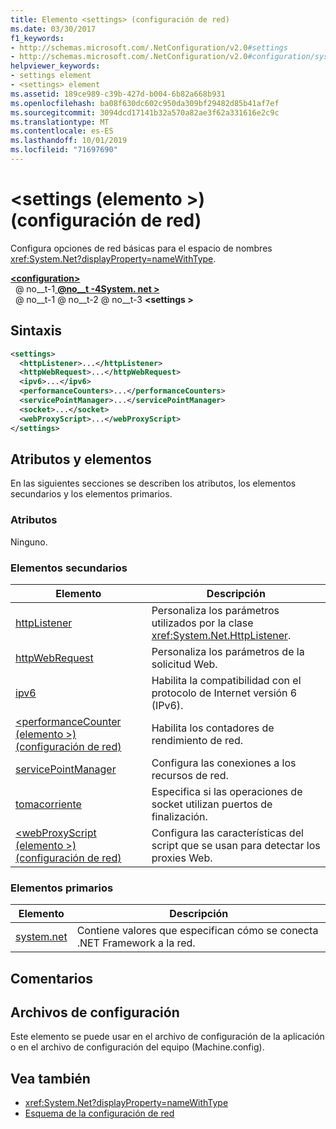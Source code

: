 ```yaml
---
title: Elemento <settings> (configuración de red)
ms.date: 03/30/2017
f1_keywords:
- http://schemas.microsoft.com/.NetConfiguration/v2.0#settings
- http://schemas.microsoft.com/.NetConfiguration/v2.0#configuration/system.net/settings
helpviewer_keywords:
- settings element
- <settings> element
ms.assetid: 189ce989-c39b-427d-b004-6b82a668b931
ms.openlocfilehash: ba08f630dc602c950da309bf29482d85b41af7ef
ms.sourcegitcommit: 3094dcd17141b32a570a82ae3f62a331616e2c9c
ms.translationtype: MT
ms.contentlocale: es-ES
ms.lasthandoff: 10/01/2019
ms.locfileid: "71697690"
---
```

# <a name="settings-element-network-settings"></a>\<settings (elemento >) (configuración de red)
Configura opciones de red básicas para el espacio de nombres <xref:System.Net?displayProperty=nameWithType>.  
  
[ **\<configuration>** ](../configuration-element.md)  
&nbsp; @ no__t-1[ **@no__t -4System. net >** ](system-net-element-network-settings.md)  
&nbsp; @ no__t-1 @ no__t-2 @ no__t-3 **\<settings >**  
  
## <a name="syntax"></a>Sintaxis  
  
```xml  
<settings>  
  <httpListener>...</httpListener>  
  <httpWebRequest>...</httpWebRequest>  
  <ipv6>...</ipv6>  
  <performanceCounters>...</performanceCounters>  
  <servicePointManager>...</servicePointManager>  
  <socket>...</socket>  
  <webProxyScript>...</webProxyScript>  
</settings>  
```  
  
## <a name="attributes-and-elements"></a>Atributos y elementos  
 En las siguientes secciones se describen los atributos, los elementos secundarios y los elementos primarios.  
  
### <a name="attributes"></a>Atributos  
 Ninguno.  
  
### <a name="child-elements"></a>Elementos secundarios  
  
|Elemento|Descripción|  
|-------------|-----------------|  
|[httpListener](httplistener-element-network-settings.md)|Personaliza los parámetros utilizados por la clase <xref:System.Net.HttpListener>.|  
|[httpWebRequest](httpwebrequest-element-network-settings.md)|Personaliza los parámetros de la solicitud Web.|  
|[ipv6](ipv6-element-network-settings.md)|Habilita la compatibilidad con el protocolo de Internet versión 6 (IPv6).|  
|[\<performanceCounter (elemento >) (configuración de red)](performancecounter-element-network-settings.md)|Habilita los contadores de rendimiento de red.|  
|[servicePointManager](servicepointmanager-element-network-settings.md)|Configura las conexiones a los recursos de red.|  
|[tomacorriente](socket-element-network-settings.md)|Especifica si las operaciones de socket utilizan puertos de finalización.|  
|[\<webProxyScript (elemento >) (configuración de red)](webproxyscript-element-network-settings.md)|Configura las características del script que se usan para detectar los proxies Web.|  
  
### <a name="parent-elements"></a>Elementos primarios  
  
|Elemento|Descripción|  
|-------------|-----------------|  
|[system.net](system-net-element-network-settings.md)|Contiene valores que especifican cómo se conecta .NET Framework a la red.|  
  
## <a name="remarks"></a>Comentarios  
  
## <a name="configuration-files"></a>Archivos de configuración  
 Este elemento se puede usar en el archivo de configuración de la aplicación o en el archivo de configuración del equipo (Machine.config).  
  
## <a name="see-also"></a>Vea también

- <xref:System.Net?displayProperty=nameWithType>
- [Esquema de la configuración de red](index.md)
